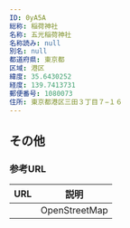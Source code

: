 ```yaml
---
ID: 0yA5A
総称: 稲荷神社
名称: 五光稲荷神社
名称読み: null
別名: null
都道府県: 東京都
区域: 港区
緯度: 35.6430252
経度: 139.7413731
郵便番号: 1080073
住所: 東京都港区三田３丁目７−１６
---
```


## その他

### 参考URL

| URL | 説明          |
| --- | ------------- |
|     | OpenStreetMap |
